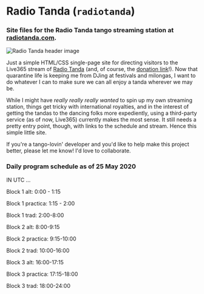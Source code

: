 # Radio Tanda (`radiotanda`)
### Site files for the Radio Tanda tango streaming station at [radiotanda.com](http://www.radiotanda.com).

![Radio Tanda header image](https://repository-images.githubusercontent.com/266480642/7856f580-9d54-11ea-8369-47fe2d00e44b)

Just a simple HTML/CSS single-page site for directing visitors to the Live365 stream of [Radio Tanda](http://www.radiotanda.com) (and, of course, the [donation link](https://ko-fi.com/radiotanda)!). Now that quarantine life is keeping me from DJing at festivals and milongas, I want to do whatever I can to make sure we can all enjoy a tanda wherever we may be.

While I might have *really really really wanted* to spin up my own streaming station, things get tricky with international royalties, and in the interest of getting the tandas to the dancing folks more expediently, using a third-party service (as of now, Live365) currently makes the most sense. It still needs a pretty entry point, though, with links to the schedule and stream. Hence this simple little site.

If you're a tango-lovin' developer and you'd like to help make this project better, please let me know! I'd love to collaborate.

### Daily program schedule as of 25 May 2020
IN UTC …

Block 1 alt: 0:00 - 1:15

Block 1 practica: 1:15 - 2:00

Block 1 trad: 2:00-8:00

Block 2 alt: 8:00-9:15

Block 2 practica: 9:15-10:00

Block 2 trad: 10:00-16:00

Block 3 alt: 16:00-17:15

Block 3 practica: 17:15-18:00

Block 3 trad: 18:00-24:00
